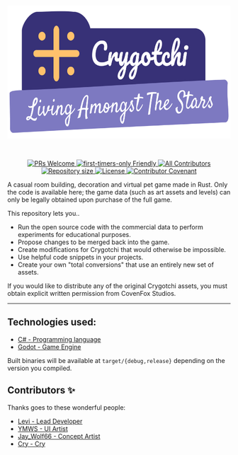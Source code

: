 <p align="center">
  <img src="./assets/Logo.png" height="300px">
</p>

&nbsp;

<p align="center">
	<a href="https://makeapullrequest.com">
		<img src="https://img.shields.io/badge/PRs-welcome-brightgreen.svg" alt="PRs Welcome" />
	</a>
	<a href="https://firsttimersonly.com/">
		<img src="https://img.shields.io/badge/first--timers--only-friendly-blue.svg" alt="first-timers-only Friendly" />
	</a>
	<a href="#contributors-">
		<img src="https://img.shields.io/badge/all_contributors-1-orange.svg" alt="All Contributors" />
	</a>
	<br />
	<a href="https://github.com/akatsukilevi/crygotchi">
		<img src="https://img.shields.io/github/repo-size/akatsukilevi/crygotchi" alt="Repository size" />
	</a>
	<a href="https://choosealicense.com/licenses/gpl-3.0">
		<img src="https://img.shields.io/github/license/akatsukilevi/crygotchi" alt="License" />
	</a>
	<a href="CODE_OF_CONDUCT.md">
		<img src="https://img.shields.io/badge/Contributor%20Covenant-2.1-4baaaa.svg" alt="Contributor Covenant" />
	</a>
</p>

A casual room building, decoration and virtual pet game made in Rust. Only the code is available here; the game data (such as art assets and levels) can only be legally obtained upon purchase of the full game.

This repository lets you‥

- Run the open source code with the commercial data to perform experiments for educational purposes.
- Propose changes to be merged back into the game.
- Create modifications for Crygotchi that would otherwise be impossible.
- Use helpful code snippets in your projects.
- Create your own "total conversions" that use an entirely new set of assets.

If you would like to distribute any of the original Crygotchi assets, you must obtain explicit written permission from CovenFox Studios.

<hr/>

## Technologies used:

- [C# - Programming language](https://github.com/dotnet/csharplang)
- [Godot - Game Engine](https://godotengine.org/)

Built binaries will be available at `target/{debug,release}` depending on the version you compiled.

## Contributors ✨

Thanks goes to these wonderful people:

- [Levi - Lead Developer](https://akatsukilevi.github.io)
- [YMWS - UI Artist](https://twitter.com/ymwspro)
- [Jay_Wolf66 - Concept Artist](https://twitter.com/JayWolf66)
- [Cry - Cry](https://na11t3.carrd.co/)
